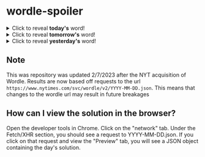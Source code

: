 # wordle-spoiler

<details>
  <summary>Click to reveal <b>today's</b> word!</summary>
  <br>
  <b> refer </b>
</details>

<details>
  <summary>Click to reveal <b>tomorrow's</b> word!</summary>
  <br>
  <b> shaft </b>
</details>

<details>
  <summary>Click to reveal <b>yesterday's</b> word!</summary>
  <br>
  <b> nerdy </b>
</details>

## Note
This was repository was updated 2/7/2023 after the NYT acquisition of Wordle. Results are now based off requests to the url `https://www.nytimes.com/svc/wordle/v2/YYYY-MM-DD.json`. This means that changes to the wordle url may result in future breakages

## How can I view the solution in the browser?
Open the developer tools in Chrome. Click on the "network" tab. Under the Fetch/XHR section, you should see a request to YYYY-MM-DD.json. If you click on that request and view the "Preview" tab, you will see a JSON object containing the day's solution.